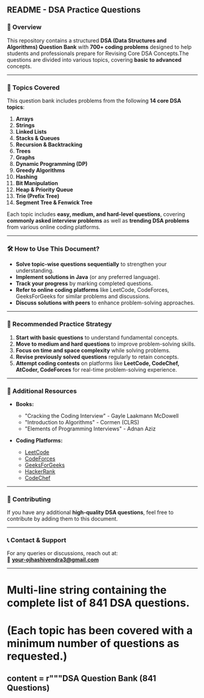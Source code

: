 ## **README - DSA Practice Questions**  

### **📌 Overview**  
This repository contains a structured **DSA (Data Structures and Algorithms) Question Bank** with **700+ coding problems** designed to help students and professionals prepare for Revising Core DSA Concepts.The questions are divided into various topics, covering **basic to advanced** concepts.  

---

### **📂 Topics Covered**  
This question bank includes problems from the following **14 core DSA topics**:  

1. **Arrays**  
2. **Strings**  
3. **Linked Lists**  
4. **Stacks & Queues**  
5. **Recursion & Backtracking**  
6. **Trees**  
7. **Graphs**  
8. **Dynamic Programming (DP)**  
9. **Greedy Algorithms**  
10. **Hashing**  
11. **Bit Manipulation**  
12. **Heap & Priority Queue**  
13. **Trie (Prefix Tree)**  
14. **Segment Tree & Fenwick Tree**  

Each topic includes **easy, medium, and hard-level questions**, covering **commonly asked interview problems** as well as **trending DSA problems** from various online coding platforms.

---

### **🛠 How to Use This Document?**  
- **Solve topic-wise questions sequentially** to strengthen your understanding.  
- **Implement solutions in Java** (or any preferred language).  
- **Track your progress** by marking completed questions.  
- **Refer to online coding platforms** like LeetCode, CodeForces, GeeksForGeeks for similar problems and discussions.  
- **Discuss solutions with peers** to enhance problem-solving approaches.  

---

### **📌 Recommended Practice Strategy**  
1. **Start with basic questions** to understand fundamental concepts.  
2. **Move to medium and hard questions** to improve problem-solving skills.  
3. **Focus on time and space complexity** while solving problems.  
4. **Revise previously solved questions** regularly to retain concepts.  
5. **Attempt coding contests** on platforms like **LeetCode, CodeChef, AtCoder, CodeForces** for real-time problem-solving experience.  

---

### **📜 Additional Resources**  
- **Books:**  
  - "Cracking the Coding Interview" - Gayle Laakmann McDowell  
  - "Introduction to Algorithms" - Cormen (CLRS)  
  - "Elements of Programming Interviews" - Adnan Aziz  

- **Coding Platforms:**  
  - [LeetCode](https://leetcode.com/)  
  - [CodeForces](https://codeforces.com/)  
  - [GeeksForGeeks](https://www.geeksforgeeks.org/)  
  - [HackerRank](https://www.hackerrank.com/)  
  - [CodeChef](https://www.codechef.com/)  

---

### **🔗 Contributing**  
If you have any additional **high-quality DSA questions**, feel free to contribute by adding them to this document.  

---

### **📞 Contact & Support**  
For any queries or discussions, reach out at:  
📩 **your-ojhashivendra3@gmail.com**  

--- 

# Multi-line string containing the complete list of 841 DSA questions.
# (Each topic has been covered with a minimum number of questions as requested.)
content = r"""DSA Question Bank (841 Questions)
--------------------------------------------------












